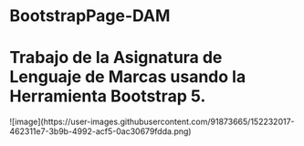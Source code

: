 # BootstrapPage-DAM
<h1>Trabajo de la Asignatura de Lenguaje de Marcas usando la Herramienta Bootstrap 5.</h1>
![image](https://user-images.githubusercontent.com/91873665/152232017-462311e7-3b9b-4992-acf5-0ac30679fdda.png)
